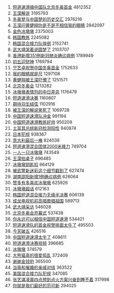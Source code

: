 1. [短道速滑摘中国队北京冬奥首金](https://s.weibo.com//weibo?q=%23%E7%9F%AD%E9%81%93%E9%80%9F%E6%BB%91%E6%91%98%E4%B8%AD%E5%9B%BD%E9%98%9F%E5%8C%97%E4%BA%AC%E5%86%AC%E5%A5%A5%E9%A6%96%E9%87%91%23&Refer=top) 4812352
2. [王濛解说](https://s.weibo.com//weibo?q=%23%E7%8E%8B%E6%BF%9B%E8%A7%A3%E8%AF%B4%23&Refer=top) 3195793
3. [冬奥梦与中国梦的历史交汇](https://s.weibo.com//weibo?q=%23%E5%86%AC%E5%A5%A5%E6%A2%A6%E4%B8%8E%E4%B8%AD%E5%9B%BD%E6%A2%A6%E7%9A%84%E5%8E%86%E5%8F%B2%E4%BA%A4%E6%B1%87%23&Refer=top) 2976216
4. [王濛问黄健翔你是不是不相信我的眼睛](https://s.weibo.com//weibo?q=%23%E7%8E%8B%E6%BF%9B%E9%97%AE%E9%BB%84%E5%81%A5%E7%BF%94%E4%BD%A0%E6%98%AF%E4%B8%8D%E6%98%AF%E4%B8%8D%E7%9B%B8%E4%BF%A1%E6%88%91%E7%9A%84%E7%9C%BC%E7%9D%9B%23&Refer=top) 2842097
5. [金色冰墩墩](https://s.weibo.com//weibo?q=%23%E9%87%91%E8%89%B2%E5%86%B0%E5%A2%A9%E5%A2%A9%23&Refer=top) 2375003
6. [韩国教练](https://s.weibo.com//weibo?q=%E9%9F%A9%E5%9B%BD%E6%95%99%E7%BB%83&Refer=top) 2245082
7. [韩国混合接力队摔倒](https://s.weibo.com//weibo?q=%23%E9%9F%A9%E5%9B%BD%E6%B7%B7%E5%90%88%E6%8E%A5%E5%8A%9B%E9%98%9F%E6%91%94%E5%80%92%23&Refer=top) 2152741
8. [武大靖哭着说圆梦了](https://s.weibo.com//weibo?q=%23%E6%AD%A6%E5%A4%A7%E9%9D%96%E5%93%AD%E7%9D%80%E8%AF%B4%E5%9C%86%E6%A2%A6%E4%BA%86%23&Refer=top) 2103707
9. [香港新增351例新冠肺炎确诊病例](https://s.weibo.com//weibo?q=%E9%A6%99%E6%B8%AF%E6%96%B0%E5%A2%9E351%E4%BE%8B%E6%96%B0%E5%86%A0%E8%82%BA%E7%82%8E%E7%A1%AE%E8%AF%8A%E7%97%85%E4%BE%8B&Refer=top) 1789949
10. [初五迎财神](https://s.weibo.com//weibo?q=%23%E5%88%9D%E4%BA%94%E8%BF%8E%E8%B4%A2%E7%A5%9E%23&Refer=top) 1769794
11. [宁艺卓祝贺中国冬奥首金](https://s.weibo.com//weibo?q=%23%E5%AE%81%E8%89%BA%E5%8D%93%E7%A5%9D%E8%B4%BA%E4%B8%AD%E5%9B%BD%E5%86%AC%E5%A5%A5%E9%A6%96%E9%87%91%23&Refer=top) 1752633
12. [我的眼睛就是尺](https://s.weibo.com//weibo?q=%23%E6%88%91%E7%9A%84%E7%9C%BC%E7%9D%9B%E5%B0%B1%E6%98%AF%E5%B0%BA%23&Refer=top) 1297108
13. [黄健翔被王濛吓懵了](https://s.weibo.com//weibo?q=%23%E9%BB%84%E5%81%A5%E7%BF%94%E8%A2%AB%E7%8E%8B%E6%BF%9B%E5%90%93%E6%87%B5%E4%BA%86%23&Refer=top) 1251571
14. [北京冬奥会](https://s.weibo.com//weibo?q=%E5%8C%97%E4%BA%AC%E5%86%AC%E5%A5%A5%E4%BC%9A&Refer=top) 1213282
15. [冰墩墩表情包的中日差异](https://s.weibo.com//weibo?q=%23%E5%86%B0%E5%A2%A9%E5%A2%A9%E8%A1%A8%E6%83%85%E5%8C%85%E7%9A%84%E4%B8%AD%E6%97%A5%E5%B7%AE%E5%BC%82%23&Refer=top) 1176479
16. [短道速滑决赛](https://s.weibo.com//weibo?q=%E7%9F%AD%E9%81%93%E9%80%9F%E6%BB%91%E5%86%B3%E8%B5%9B&Refer=top) 1160807
17. [期待羽生结弦](https://s.weibo.com//weibo?q=%23%E6%9C%9F%E5%BE%85%E7%BE%BD%E7%94%9F%E7%BB%93%E5%BC%A6%23&Refer=top) 1102916
18. [被王濛的解说笑死了](https://s.weibo.com//weibo?q=%23%E8%A2%AB%E7%8E%8B%E6%BF%9B%E7%9A%84%E8%A7%A3%E8%AF%B4%E7%AC%91%E6%AD%BB%E4%BA%86%23&Refer=top) 1069728
19. [中国短道速滑队冲金](https://s.weibo.com//weibo?q=%23%E4%B8%AD%E5%9B%BD%E7%9F%AD%E9%81%93%E9%80%9F%E6%BB%91%E9%98%9F%E5%86%B2%E9%87%91%23&Refer=top) 991194
20. [中国短道速滑教练好帅](https://s.weibo.com//weibo?q=%E4%B8%AD%E5%9B%BD%E7%9F%AD%E9%81%93%E9%80%9F%E6%BB%91%E6%95%99%E7%BB%83%E5%A5%BD%E5%B8%85&Refer=top) 950209
21. [土耳其总统新冠检测阳性](https://s.weibo.com//weibo?q=%23%E5%9C%9F%E8%80%B3%E5%85%B6%E6%80%BB%E7%BB%9F%E6%96%B0%E5%86%A0%E6%A3%80%E6%B5%8B%E9%98%B3%E6%80%A7%23&Refer=top) 940874
22. [日本犯规](https://s.weibo.com//weibo?q=%E6%97%A5%E6%9C%AC%E7%8A%AF%E8%A7%84&Refer=top) 938367
23. [意大利最后一棒](https://s.weibo.com//weibo?q=%E6%84%8F%E5%A4%A7%E5%88%A9%E6%9C%80%E5%90%8E%E4%B8%80%E6%A3%92&Refer=top) 824038
24. [短道速滑混合团体2000米接力](https://s.weibo.com//weibo?q=%23%E7%9F%AD%E9%81%93%E9%80%9F%E6%BB%91%E6%B7%B7%E5%90%88%E5%9B%A2%E4%BD%932000%E7%B1%B3%E6%8E%A5%E5%8A%9B%23&Refer=top) 749704
25. [一人一只冰墩墩](https://s.weibo.com//weibo?q=%23%E4%B8%80%E4%BA%BA%E4%B8%80%E5%8F%AA%E5%86%B0%E5%A2%A9%E5%A2%A9%23&Refer=top) 743549
26. [王濛拍桌子](https://s.weibo.com//weibo?q=%23%E7%8E%8B%E6%BF%9B%E6%8B%8D%E6%A1%8C%E5%AD%90%23&Refer=top) 696485
27. [冰墩墩钥匙扣](https://s.weibo.com//weibo?q=%E5%86%B0%E5%A2%A9%E5%A2%A9%E9%92%A5%E5%8C%99%E6%89%A3&Refer=top) 664129
28. [被武警新迷彩这个细节戳到了](https://s.weibo.com//weibo?q=%23%E8%A2%AB%E6%AD%A6%E8%AD%A6%E6%96%B0%E8%BF%B7%E5%BD%A9%E8%BF%99%E4%B8%AA%E7%BB%86%E8%8A%82%E6%88%B3%E5%88%B0%E4%BA%86%23&Refer=top) 627474
29. [湖南邵阳新增1例确诊病例](https://s.weibo.com//weibo?q=%23%E6%B9%96%E5%8D%97%E9%82%B5%E9%98%B3%E6%96%B0%E5%A2%9E1%E4%BE%8B%E7%A1%AE%E8%AF%8A%E7%97%85%E4%BE%8B%23&Refer=top) 626064
30. [赞多有多喜欢冰墩墩](https://s.weibo.com//weibo?q=%23%E8%B5%9E%E5%A4%9A%E6%9C%89%E5%A4%9A%E5%96%9C%E6%AC%A2%E5%86%B0%E5%A2%A9%E5%A2%A9%23&Refer=top) 625926
31. [冰墩墩超话](https://s.weibo.com//weibo?q=%E5%86%B0%E5%A2%A9%E5%A2%A9%E8%B6%85%E8%AF%9D&Refer=top) 612163
32. [韩国短道混合接力无缘半决赛](https://s.weibo.com//weibo?q=%23%E9%9F%A9%E5%9B%BD%E7%9F%AD%E9%81%93%E6%B7%B7%E5%90%88%E6%8E%A5%E5%8A%9B%E6%97%A0%E7%BC%98%E5%8D%8A%E5%86%B3%E8%B5%9B%23&Refer=top) 606139
33. [成龙电视机前高唱歌唱祖国](https://s.weibo.com//weibo?q=%23%E6%88%90%E9%BE%99%E7%94%B5%E8%A7%86%E6%9C%BA%E5%89%8D%E9%AB%98%E5%94%B1%E6%AD%8C%E5%94%B1%E7%A5%96%E5%9B%BD%23&Refer=top) 589713
34. [武大靖采访](https://s.weibo.com//weibo?q=%E6%AD%A6%E5%A4%A7%E9%9D%96%E9%87%87%E8%AE%BF&Refer=top) 546028
35. [北京冬奥会开幕式](https://s.weibo.com//weibo?q=%23%E5%8C%97%E4%BA%AC%E5%86%AC%E5%A5%A5%E4%BC%9A%E5%BC%80%E5%B9%95%E5%BC%8F%23&Refer=top) 537438
36. [你永远可以相信中国短道速滑](https://s.weibo.com//weibo?q=%23%E4%BD%A0%E6%B0%B8%E8%BF%9C%E5%8F%AF%E4%BB%A5%E7%9B%B8%E4%BF%A1%E4%B8%AD%E5%9B%BD%E7%9F%AD%E9%81%93%E9%80%9F%E6%BB%91%23&Refer=top) 534421
37. [短道速滑队的首金祝贺排面太牛了](https://s.weibo.com//weibo?q=%23%E7%9F%AD%E9%81%93%E9%80%9F%E6%BB%91%E9%98%9F%E7%9A%84%E9%A6%96%E9%87%91%E7%A5%9D%E8%B4%BA%E6%8E%92%E9%9D%A2%E5%A4%AA%E7%89%9B%E4%BA%86%23&Refer=top) 495503
38. [今天破五](https://s.weibo.com//weibo?q=%23%E4%BB%8A%E5%A4%A9%E7%A0%B4%E4%BA%94%23&Refer=top) 426516
39. [中国短道速滑太牛了](https://s.weibo.com//weibo?q=%23%E4%B8%AD%E5%9B%BD%E7%9F%AD%E9%81%93%E9%80%9F%E6%BB%91%E5%A4%AA%E7%89%9B%E4%BA%86%23&Refer=top) 408611
40. [短道速滑决赛视频](https://s.weibo.com//weibo?q=%E7%9F%AD%E9%81%93%E9%80%9F%E6%BB%91%E5%86%B3%E8%B5%9B%E8%A7%86%E9%A2%91&Refer=top) 396685
41. [冰墩墩](https://s.weibo.com//weibo?q=%23%E5%86%B0%E5%A2%A9%E5%A2%A9%23&Refer=top) 374579
42. [大熊猫真的很爱捣乱](https://s.weibo.com//weibo?q=%23%E5%A4%A7%E7%86%8A%E7%8C%AB%E7%9C%9F%E7%9A%84%E5%BE%88%E7%88%B1%E6%8D%A3%E4%B9%B1%23&Refer=top) 372409
43. [谢谢金钱豹](https://s.weibo.com//weibo?q=%23%E8%B0%A2%E8%B0%A2%E9%87%91%E9%92%B1%E8%B1%B9%23&Refer=top) 365500
44. [当我和催婚的亲戚对线](https://s.weibo.com//weibo?q=%23%E5%BD%93%E6%88%91%E5%92%8C%E5%82%AC%E5%A9%9A%E7%9A%84%E4%BA%B2%E6%88%9A%E5%AF%B9%E7%BA%BF%23&Refer=top) 363522
45. [美国混合接力队犯规](https://s.weibo.com//weibo?q=%23%E7%BE%8E%E5%9B%BD%E6%B7%B7%E5%90%88%E6%8E%A5%E5%8A%9B%E9%98%9F%E7%8A%AF%E8%A7%84%23&Refer=top) 347085
46. [张艺谋凌晨四点想到点火方案兴奋到睡不着](https://s.weibo.com//weibo?q=%23%E5%BC%A0%E8%89%BA%E8%B0%8B%E5%87%8C%E6%99%A8%E5%9B%9B%E7%82%B9%E6%83%B3%E5%88%B0%E7%82%B9%E7%81%AB%E6%96%B9%E6%A1%88%E5%85%B4%E5%A5%8B%E5%88%B0%E7%9D%A1%E4%B8%8D%E7%9D%80%23&Refer=top) 317998
47. [你就是我们最好的范可新](https://s.weibo.com//weibo?q=%E4%BD%A0%E5%B0%B1%E6%98%AF%E6%88%91%E4%BB%AC%E6%9C%80%E5%A5%BD%E7%9A%84%E8%8C%83%E5%8F%AF%E6%96%B0&Refer=top) 294025
